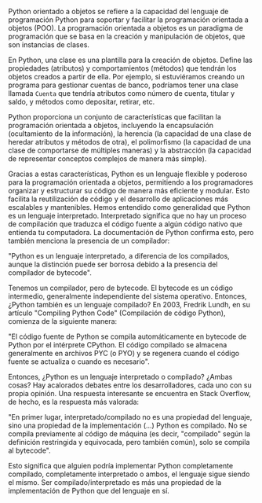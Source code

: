Python orientado a objetos se refiere a la capacidad del lenguaje de programación Python para soportar y facilitar la programación orientada a objetos (POO). La programación orientada a objetos es un paradigma de programación que se basa en la creación y manipulación de objetos, que son instancias de clases.

En Python, una clase es una plantilla para la creación de objetos. Define las propiedades (atributos) y comportamientos (métodos) que tendrán los objetos creados a partir de ella. Por ejemplo, si estuviéramos creando un programa para gestionar cuentas de banco, podríamos tener una clase llamada `Cuenta` que tendría atributos como número de cuenta, titular y saldo, y métodos como depositar, retirar, etc.

Python proporciona un conjunto de características que facilitan la programación orientada a objetos, incluyendo la encapsulación (ocultamiento de la información), la herencia (la capacidad de una clase de heredar atributos y métodos de otra), el polimorfismo (la capacidad de una clase de comportarse de múltiples maneras) y la abstracción (la capacidad de representar conceptos complejos de manera más simple).

Gracias a estas características, Python es un lenguaje flexible y poderoso para la programación orientada a objetos, permitiendo a los programadores organizar y estructurar su código de manera más eficiente y modular. Esto facilita la reutilización de código y el desarrollo de aplicaciones más escalables y mantenibles.
Hemos entendido como generalidad que Python es un lenguaje interpretado. Interpretado significa que no hay un proceso de compilación que traduzca el código fuente a algún código nativo que entienda tu computadora. La documentación de Python confirma esto, pero también menciona la presencia de un compilador:

"Python es un lenguaje interpretado, a diferencia de los compilados, aunque la distinción puede ser borrosa debido a la presencia del compilador de bytecode".

Tenemos un compilador, pero de bytecode. El bytecode es un código intermedio, generalmente independiente del sistema operativo. Entonces, ¿Python también es un lenguaje compilado? En 2003, Fredrik Lundh, en su artículo "Compiling Python Code" (Compilación de código Python), comienza de la siguiente manera:

"El código fuente de Python se compila automáticamente en bytecode de Python por el intérprete CPython. El código compilado se almacena generalmente en archivos PYC (o PYO) y se regenera cuando el código fuente se actualiza o cuando es necesario".

Entonces, ¿Python es un lenguaje interpretado o compilado? ¿Ambas cosas? Hay acalorados debates entre los desarrolladores, cada uno con su propia opinión. Una respuesta interesante se encuentra en Stack Overflow, de hecho, es la respuesta más valorada:

"En primer lugar, interpretado/compilado no es una propiedad del lenguaje, sino una propiedad de la implementación (...) Python es compilado. No se compila previamente al código de máquina (es decir, "compilado" según la definición restringida y equivocada, pero también común), solo se compila al bytecode".

Esto significa que alguien podría implementar Python completamente compilado, completamente interpretado o ambos, el lenguaje sigue siendo el mismo. Ser compilado/interpretado es más una propiedad de la implementación de Python que del lenguaje en sí.
